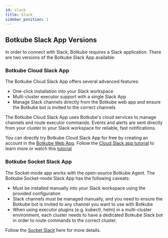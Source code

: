 ```yaml
---
id: slack
title: Slack
sidebar_position: 1
---
```


## Botkube Slack App Versions

In order to connect with Slack, Botkube requires a Slack application. There are two versions of the Botkube Slack App available:

### Botkube Cloud Slack App

The Botkube Cloud Slack App offers several advanced features:

- One-click installation into your Slack workspace
- Multi-cluster executor support with a single Slack App
- Manage Slack channels directly from the Botkube web app and ensure the Botkube bot is invited to the correct channels

The Botkube Cloud Slack App uses Botkube's cloud services to manage channels and route executor commands. Events and alerts are sent directly from your cluster to your Slack workspace for reliable, fast notifications.

You can directly try Botkube Cloud Slack App for free by creating an account in the [Botkube Web App](https://app.botkube.io). Follow the [Cloud Slack app tutorial](cloud-slack.mdx) to learn more or watch this [tutorial](https://youtu.be/AGKJsNro4jE?feature=shared.)

### Botkube Socket Slack App

The Socket-mode app works with the open-source Botkube Agent. The Botkube Socket-mode Slack App has the following caveats:

- Must be installed manually into your Slack workspace using the provided configuration
- Slack channels must be managed manually, and you need to ensure the Botkube bot is invited to any channel you want to use with Botkube
- When using executor plugins (e.g. kubectl, helm) in a multi-cluster environment, each cluster needs to have a dedicated Botkube Slack bot in order to route commands to the correct cluster.

Follow the [Socket Slack](socket-slack.md) here for more details.
